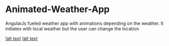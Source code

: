 # Animated-Weather-App

AngularJs fueled weather app with animations depending on the weather. It initiates with local weather but the user can change the location

[!alt text]("public_html/screens/murmanskscreen.jpg")
[!alt text]("public_html/screens/rioscreen.jpg")
